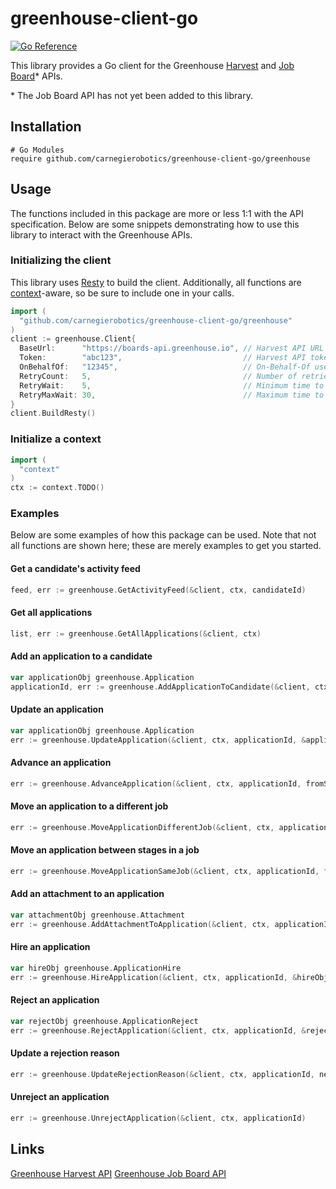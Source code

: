 # greenhouse-client-go

[![Go Reference](https://pkg.go.dev/badge/github.com/carnegierobotics/greenhouse-client-go.svg)](https://pkg.go.dev/github.com/carnegierobotics/greenhouse-client-go)

This library provides a Go client for the Greenhouse [Harvest](https://developers.greenhouse.io/harvest.html#introduction) and [Job Board](https://developers.greenhouse.io/job-board.html)\* APIs.

\* The Job Board API has not yet been added to this library. 

## Installation
```
# Go Modules
require github.com/carnegierobotics/greenhouse-client-go/greenhouse
```

## Usage
The functions included in this package are more or less 1:1 with the API specification. Below are some snippets demonstrating how to use this library to interact with the Greenhouse APIs. 
### Initializing the client
This library uses [Resty](https://github.com/go-resty/resty) to build the client. Additionally, all functions are [context](https://pkg.go.dev/context)-aware, so be sure to include one in your calls.
```go
import (
  "github.com/carnegierobotics/greenhouse-client-go/greenhouse"
)
client := greenhouse.Client{
  BaseUrl:      "https://boards-api.greenhouse.io", // Harvest API URL
  Token:        "abc123",                           // Harvest API token
  OnBehalfOf:   "12345",                            // On-Behalf-Of user ID
  RetryCount:   5,                                  // Number of retries per failed API call 
  RetryWait:    5,                                  // Minimum time to wait between retries
  RetryMaxWait: 30,                                 // Maximum time to wait between retries
}
client.BuildResty()
```
### Initialize a context
```go
import (
  "context"
)
ctx := context.TODO()
```
### Examples
Below are some examples of how this package can be used. Note that not all functions are shown here; these are merely examples to get you started.
#### Get a candidate's activity feed
```go
feed, err := greenhouse.GetActivityFeed(&client, ctx, candidateId)
```
#### Get all applications
```go
list, err := greenhouse.GetAllApplications(&client, ctx)
```
#### Add an application to a candidate
```go
var applicationObj greenhouse.Application
applicationId, err := greenhouse.AddApplicationToCandidate(&client, ctx, candidateId, &applicationObj)
```
#### Update an application
```go
var applicationObj greenhouse.Application
err := greenhouse.UpdateApplication(&client, ctx, applicationId, &applicationObj)
```
#### Advance an application
```go
err := greenhouse.AdvanceApplication(&client, ctx, applicationId, fromStageId)
```
#### Move an application to a different job
```go
err := greenhouse.MoveApplicationDifferentJob(&client, ctx, applicationId, newJobId, newStageId)
```
#### Move an application between stages in a job
```go
err := greenhouse.MoveApplicationSameJob(&client, ctx, applicationId, fromStageId, toStageId)
```
#### Add an attachment to an application
```go
var attachmentObj greenhouse.Attachment
err := greenhouse.AddAttachmentToApplication(&client, ctx, applicationId, &attachmentObj)
```
#### Hire an application
```go
var hireObj greenhouse.ApplicationHire
err := greenhouse.HireApplication(&client, ctx, applicationId, &hireObj)
```
#### Reject an application
```go
var rejectObj greenhouse.ApplicationReject
err := greenhouse.RejectApplication(&client, ctx, applicationId, &rejectObj)
```
#### Update a rejection reason
```go
err := greenhouse.UpdateRejectionReason(&client, ctx, applicationId, newReasonId)
```
#### Unreject an application
```go
err := greenhouse.UnrejectApplication(&client, ctx, applicationId)
```

## Links
[Greenhouse Harvest API](https://developers.greenhouse.io/harvest.html#introduction)
[Greenhouse Job Board API](https://developers.greenhouse.io/job-board.html)
